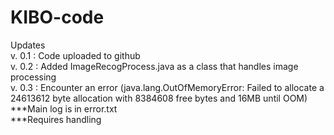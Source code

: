 # KIBO-code
Updates  
v. 0.1 : Code uploaded to github  
v. 0.2 : Added ImageRecogProcess.java as a class that handles image processing  
v. 0.3 : Encounter an error (java.lang.OutOfMemoryError: Failed to allocate a 24613612 byte allocation with 8384608 free bytes and 16MB until OOM)  
         ***Main log is in error.txt  
         ***Requires handling  
